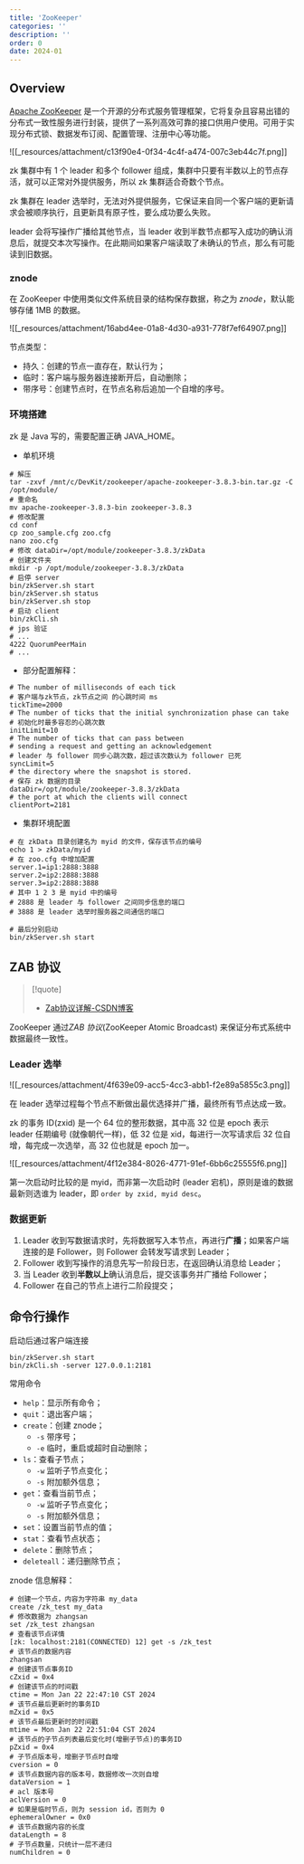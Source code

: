 ```yaml
---
title: 'ZooKeeper'
categories: ''
description: ''
order: 0
date: 2024-01
---
```


## Overview

[Apache ZooKeeper](https://ZooKeeper.apache.org/) 是一个开源的分布式服务管理框架，它将复杂且容易出错的分布式一致性服务进行封装，提供了一系列高效可靠的接口供用户使用。可用于实现分布式锁、数据发布订阅、配置管理、注册中心等功能。

![[_resources/attachment/c13f90e4-0f34-4c4f-a474-007c3eb44c7f.png]]

zk 集群中有 1 个 leader 和多个 follower 组成，集群中只要有半数以上的节点存活，就可以正常对外提供服务，所以 zk 集群适合奇数个节点。

zk 集群在 leader 选举时，无法对外提供服务，它保证来自同一个客户端的更新请求会被顺序执行，且更新具有原子性，要么成功要么失败。

leader 会将写操作广播给其他节点，当 leader 收到半数节点都写入成功的确认消息后，就提交本次写操作。在此期间如果客户端读取了未确认的节点，那么有可能读到旧数据。

### znode

在 ZooKeeper 中使用类似文件系统目录的结构保存数据，称之为 *znode*，默认能够存储 1MB 的数据。

![[_resources/attachment/16abd4ee-01a8-4d30-a931-778f7ef64907.png]]

节点类型：

- 持久：创建的节点一直存在，默认行为；
- 临时：客户端与服务器连接断开后，自动删除；
- 带序号：创建节点时，在节点名称后追加一个自增的序号。

### 环境搭建

zk 是 Java 写的，需要配置正确 JAVA_HOME。

- 单机环境

```shell
# 解压
tar -zxvf /mnt/c/DevKit/zookeeper/apache-zookeeper-3.8.3-bin.tar.gz -C /opt/module/
# 重命名
mv apache-zookeeper-3.8.3-bin zookeeper-3.8.3
# 修改配置
cd conf
cp zoo_sample.cfg zoo.cfg
nano zoo.cfg
# 修改 dataDir=/opt/module/zookeeper-3.8.3/zkData
# 创建文件夹
mkdir -p /opt/module/zookeeper-3.8.3/zkData
# 启停 server
bin/zkServer.sh start
bin/zkServer.sh status
bin/zkServer.sh stop
# 启动 client
bin/zkCli.sh
# jps 验证
# ...
4222 QuorumPeerMain
# ...
```

- 部分配置解释：

```shell
# The number of milliseconds of each tick
# 客户端与zk节点，zk节点之间 的心跳时间 ms
tickTime=2000
# The number of ticks that the initial synchronization phase can take
# 初始化时最多容忍的心跳次数
initLimit=10
# The number of ticks that can pass between
# sending a request and getting an acknowledgement
# leader 与 follower 同步心跳次数，超过该次数认为 follower 已死
syncLimit=5
# the directory where the snapshot is stored.
# 保存 zk 数据的目录
dataDir=/opt/module/zookeeper-3.8.3/zkData
# the port at which the clients will connect
clientPort=2181
```

- 集群环境配置

```shell
# 在 zkData 目录创建名为 myid 的文件，保存该节点的编号
echo 1 > zkData/myid
# 在 zoo.cfg 中增加配置
server.1=ip1:2888:3888
server.2=ip2:2888:3888
server.3=ip2:2888:3888
# 其中 1 2 3 是 myid 中的编号
# 2888 是 leader 与 follower 之间同步信息的端口
# 3888 是 leader 选举时服务器之间通信的端口

# 最后分别启动
bin/zkServer.sh start
```

## ZAB 协议

> [!quote]
> - [Zab协议详解-CSDN博客](https://blog.csdn.net/liuchang19950703/article/details/111406622)

ZooKeeper 通过*ZAB 协议*(ZooKeeper Atomic Broadcast) 来保证分布式系统中数据最终一致性。

### Leader 选举

![[_resources/attachment/4f639e09-acc5-4cc3-abb1-f2e89a5855c3.png]]

在 leader 选举过程每个节点不断做出最优选择并广播，最终所有节点达成一致。

zk 的事务 ID(zxid) 是一个 64 位的整形数据，其中高 32 位是 epoch 表示 leader 任期编号 (就像朝代一样)，低 32 位是 xid，每进行一次写请求后 32 位自增，每完成一次选举，高 32 位也就是 epoch 加一。

![[_resources/attachment/4f12e384-8026-4771-91ef-6bb6c25555f6.png]]

第一次启动时比较的是 myid，而非第一次启动时 (leader 宕机)，原则是谁的数据最新则选谁为 leader，即 `order by zxid, myid desc`。

### 数据更新

1. Leader 收到写数据请求时，先将数据写入本节点，再进行**广播**；如果客户端连接的是 Follower，则 Follower 会转发写请求到 Leader；
2. Follower 收到写操作的消息先写一阶段日志，在返回确认消息给 Leader；
3. 当 Leader 收到**半数以上**确认消息后，提交该事务并广播给 Follower；
4. Follower 在自己的节点上进行二阶段提交；

## 命令行操作

启动后通过客户端连接

```shell
bin/zkServer.sh start
bin/zkCli.sh -server 127.0.0.1:2181
```

常用命令

- `help`：显示所有命令；
- `quit`：退出客户端；
- `create`：创建 znode；
  - `-s` 带序号；
  - `-e` 临时，重启或超时自动删除；
- `ls`：查看子节点；
  - `-w` 监听子节点变化；
  - `-s` 附加额外信息；
- `get`：查看当前节点；
  - `-w` 监听子节点变化；
  - `-s` 附加额外信息；
- `set`：设置当前节点的值；
- `stat`：查看节点状态；
- `delete`：删除节点；
- `deleteall`：递归删除节点；

znode 信息解释：

```shell
# 创建一个节点，内容为字符串 my_data
create /zk_test my_data
# 修改数据为 zhangsan
set /zk_test zhangsan
# 查看该节点详情 
[zk: localhost:2181(CONNECTED) 12] get -s /zk_test
# 该节点的数据内容
zhangsan
# 创建该节点事务ID
cZxid = 0x4
# 创建该节点的时间戳
ctime = Mon Jan 22 22:47:10 CST 2024
# 该节点最后更新时的事务ID
mZxid = 0x5
# 该节点最后更新时的时间戳
mtime = Mon Jan 22 22:51:04 CST 2024
# 该节点的子节点列表最后变化时(增删子节点)的事务ID
pZxid = 0x4
# 子节点版本号，增删子节点时自增
cversion = 0
# 该节点数据内容的版本号，数据修改一次则自增
dataVersion = 1
# acl 版本号
aclVersion = 0
# 如果是临时节点，则为 session id，否则为 0
ephemeralOwner = 0x0
# 该节点数据内容的长度
dataLength = 8
# 子节点数量，只统计一层不递归
numChildren = 0
```
